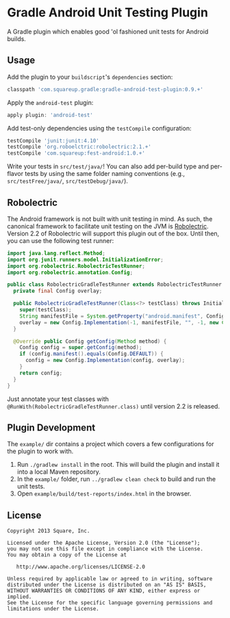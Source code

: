 Gradle Android Unit Testing Plugin
==================================

A Gradle plugin which enables good 'ol fashioned unit tests for Android builds.


Usage
-----

Add the plugin to your `buildscript`'s `dependencies` section:
```groovy
classpath 'com.squareup.gradle:gradle-android-test-plugin:0.9.+'
```

Apply the `android-test` plugin:
```groovy
apply plugin: 'android-test'
```

Add test-only dependencies using the `testCompile` configuration:
```groovy
testCompile 'junit:junit:4.10'
testCompile 'org.roboelctric:robolectric:2.1.+'
testCompile 'com.squareup:fest-android:1.0.+'
```

Write your tests in `src/test/java/`! You can also add per-build type and per-flavor tests by using
the same folder naming conventions (e.g., `src/testFree/java/`, `src/testDebug/java/`).


Robolectric
-----------

The Android framework is not built with unit testing in mind. As such, the canonical framework to
facilitate unit testing on the JVM is [Robolectric][robo]. Version 2.2 of Robolectric will support
this plugin out of the box. Until then, you can use the following test runner:
```java
import java.lang.reflect.Method;
import org.junit.runners.model.InitializationError;
import org.robolectric.RobolectricTestRunner;
import org.robolectric.annotation.Config;

public class RobolectricGradleTestRunner extends RobolectricTestRunner {
  private final Config overlay;

  public RobolectricGradleTestRunner(Class<?> testClass) throws InitializationError {
    super(testClass);
    String manifestFile = System.getProperty("android.manifest", Config.DEFAULT);
    overlay = new Config.Implementation(-1, manifestFile, "", -1, new Class[0]);
  }

  @Override public Config getConfig(Method method) {
    Config config = super.getConfig(method);
    if (config.manifest().equals(Config.DEFAULT)) {
      config = new Config.Implementation(config, overlay);
    }
    return config;
  }
}
```

Just annotate your test classes with `@RunWith(RobolectricGradleTestRunner.class)` until version
2.2 is released.


Plugin Development
------------------

The `example/` dir contains a project which covers a few configurations for the plugin to work with.

 1. Run `./gradlew install` in the root. This will build the plugin and install it into a local Maven
    repository.
 2. In the `example/` folder, run `../gradlew clean check` to build and run the unit tests.
 3. Open `example/build/test-reports/index.html` in the browser.


License
-------

    Copyright 2013 Square, Inc.

    Licensed under the Apache License, Version 2.0 (the "License");
    you may not use this file except in compliance with the License.
    You may obtain a copy of the License at

       http://www.apache.org/licenses/LICENSE-2.0

    Unless required by applicable law or agreed to in writing, software
    distributed under the License is distributed on an "AS IS" BASIS,
    WITHOUT WARRANTIES OR CONDITIONS OF ANY KIND, either express or implied.
    See the License for the specific language governing permissions and
    limitations under the License.



 [robo]: http://robolectric.org
